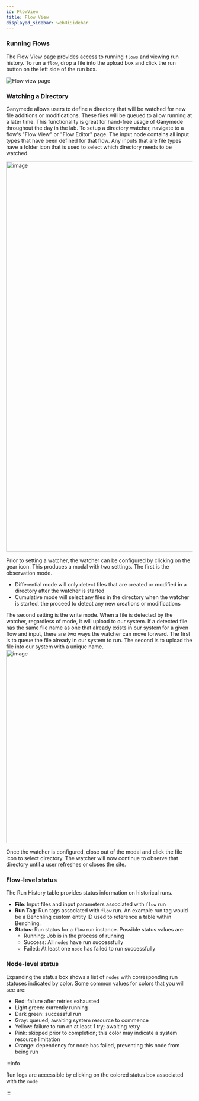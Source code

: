 ```yaml
---
id: FlowView
title: Flow View
displayed_sidebar: webUiSidebar
---
```


### Running Flows

The Flow View page provides access to running `flows` and viewing run history. To run a `flow`, drop a file into the upload box and click the run button on the left side of the run box.

<img alt="Flow view page" src="https://ganymede-bio.mo.cloudinary.net/apiServer/FlowView_20221216.png" />


### Watching a Directory

Ganymede allows users to define a directory that will be watched for new file additions or modifications. These files will be queued to allow running at a later time. This functionality is great for hand-free usage of Ganymede throughout the day in the lab. To setup a directory watcher, navigate to a flow's "Flow View" or "Flow Editor" page. The input node contains all input types that have been defined for that flow. Any inputs that are file types  have a folder icon that is used to select which directory needs to be watched.

 <img width="1050" alt="image" src="https://user-images.githubusercontent.com/111307862/207990602-8e25e317-6b96-4d2a-a630-0d87dc5ed237.png" />

 Prior to setting a watcher, the watcher can be configured by clicking on the gear icon. This produces a modal with two settings. The first is the observation mode.
 - Differential mode will only detect files that are created or modified in a directory after the watcher is started
 - Cumulative mode will select any files in the directory when the watcher is started, the proceed to detect any new creations or modifications

 The second setting is the write mode. When a file is detected by the watcher, regardless of mode, it will upload to our system. If a detected file has the same file name as one that already exists in our system for a given flow and input, there are two ways the watcher can move forward. The first is to queue the file already in our system to run. The second is to upload the file into our system with a unique name.
 <img width="521" alt="image" src="https://user-images.githubusercontent.com/111307862/208010181-4b94c040-3c65-49ba-9c84-f137d75636d4.png" />

 Once the watcher is configured, close out of the modal and click the file icon to select directory. The watcher will now continue to observe that directory until a user refreshes or closes the site.
 
### Flow-level status

The Run History table provides status information on historical runs.

- **File**: Input files and input parameters associated with `flow` run
- **Run Tag**: Run tags associated with `flow` run. An example run tag would be a Benchling custom entity ID used to reference a table within Benchling.
- **Status**: Run status for a `flow` run instance.  Possible status values are: 
  - Running: Job is in the process of running
  - Success: All `nodes` have run successfully
  - Failed: At least one `node` has failed to run successfully

### Node-level status

Expanding the status box shows a list of `nodes` with corresponding run statuses indicated by color.  Some common values for colors that you will see are:
  - Red: failure after retries exhausted
  - Light green: currently running
  - Dark green: successful run
  - Gray: queued; awaiting system resource to commence
  - Yellow: failure to run on at least 1 try; awaiting retry
  - Pink: skipped prior to completion; this color may indicate a system resource limitation
  - Orange: dependency for node has failed, preventing this node from being run

:::info

Run logs are accessible by clicking on the colored status box associated with the `node`

:::
